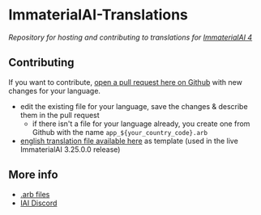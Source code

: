 # ImmaterialAI-Translations

_Repository for hosting and contributing to translations for [ImmaterialAI 4](https://immaterialai.com)_

## Contributing
If you want to contribute, [open a pull request here on Github](https://github.com/claudiu-bele/ImmaterialAI-Translations/pulls) with new changes for your language.
- edit the existing file for your language, save the changes & describe them in the pull request  
  - if there isn't a file for your language already, you create one from Github with the name `app_${your_country_code}.arb` 
- [english translation file available here](https://github.com/claudiu-bele/ImmaterialAI-Translations/blob/main/app_en.arb) as template (used in the live ImmaterialAI 3.25.0.0 release)

## More info
- [.arb files](https://github.com/google/app-resource-bundle/wiki/ApplicationResourceBundleSpecification)
- [IAI Discord](https://discord.gg/uYb5Q7yt8B)
